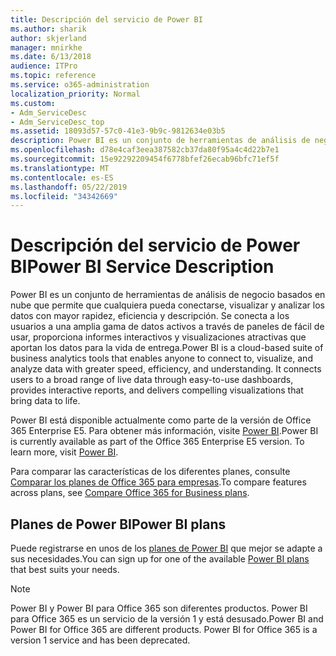 ```yaml
---
title: Descripción del servicio de Power BI
ms.author: sharik
author: skjerland
manager: mnirkhe
ms.date: 6/13/2018
audience: ITPro
ms.topic: reference
ms.service: o365-administration
localization_priority: Normal
ms.custom:
- Adm_ServiceDesc
- Adm_ServiceDesc_top
ms.assetid: 18093d57-57c0-41e3-9b9c-9812634e03b5
description: Power BI es un conjunto de herramientas de análisis de negocio basados en nube que permite que cualquiera pueda conectarse, visualizar y analizar los datos con mayor rapidez, eficiencia y descripción. Se conecta a los usuarios a una amplia gama de datos activos a través de paneles de fácil de usar, proporciona informes interactivos y visualizaciones atractivas que aportan los datos para la vida de entrega.
ms.openlocfilehash: d78e4caf3eea387582cb37da80f95a4c4d22b7e1
ms.sourcegitcommit: 15e92292209454f6778bfef26ecab96bfc71ef5f
ms.translationtype: MT
ms.contentlocale: es-ES
ms.lasthandoff: 05/22/2019
ms.locfileid: "34342669"
---
```

# <a name="power-bi-service-description"></a><span data-ttu-id="030ee-104">Descripción del servicio de Power BI</span><span class="sxs-lookup"><span data-stu-id="030ee-104">Power BI Service Description</span></span>

<span data-ttu-id="030ee-p102">Power BI es un conjunto de herramientas de análisis de negocio basados en nube que permite que cualquiera pueda conectarse, visualizar y analizar los datos con mayor rapidez, eficiencia y descripción. Se conecta a los usuarios a una amplia gama de datos activos a través de paneles de fácil de usar, proporciona informes interactivos y visualizaciones atractivas que aportan los datos para la vida de entrega.</span><span class="sxs-lookup"><span data-stu-id="030ee-p102">Power BI is a cloud-based suite of business analytics tools that enables anyone to connect to, visualize, and analyze data with greater speed, efficiency, and understanding. It connects users to a broad range of live data through easy-to-use dashboards, provides interactive reports, and delivers compelling visualizations that bring data to life.</span></span>
  
<span data-ttu-id="030ee-p103">Power BI está disponible actualmente como parte de la versión de Office 365 Enterprise E5. Para obtener más información, visite [Power BI](https://powerbi.microsoft.com/).</span><span class="sxs-lookup"><span data-stu-id="030ee-p103">Power BI is currently available as part of the Office 365 Enterprise E5 version. To learn more, visit [Power BI](https://powerbi.microsoft.com/).</span></span>
  
<span data-ttu-id="030ee-109">Para comparar las características de los diferentes planes, consulte [Comparar los planes de Office 365 para empresas](http://go.microsoft.com/fwlink/?LinkID=799177&amp;clcid=0x409).</span><span class="sxs-lookup"><span data-stu-id="030ee-109">To compare features across plans, see [Compare Office 365 for Business plans](http://go.microsoft.com/fwlink/?LinkID=799177&amp;clcid=0x409).</span></span>
  
## <a name="power-bi-plans"></a><span data-ttu-id="030ee-110">Planes de Power BI</span><span class="sxs-lookup"><span data-stu-id="030ee-110">Power BI plans</span></span>
<span data-ttu-id="030ee-111"><a name="BKMK_PowerBIPlans"> </a></span><span class="sxs-lookup"><span data-stu-id="030ee-111"></span></span>

<span data-ttu-id="030ee-112">Puede registrarse en unos de los [planes de Power BI](https://go.microsoft.com/fwlink/?LinkID=786854) que mejor se adapte a sus necesidades.</span><span class="sxs-lookup"><span data-stu-id="030ee-112">You can sign up for one of the available [Power BI plans](https://go.microsoft.com/fwlink/?LinkID=786854) that best suits your needs.</span></span> 
  
> [!NOTE]
> <span data-ttu-id="030ee-p104">Power BI y Power BI para Office 365 son diferentes productos. Power BI para Office 365 es un servicio de la versión 1 y está desusado.</span><span class="sxs-lookup"><span data-stu-id="030ee-p104">Power BI and Power BI for Office 365 are different products. Power BI for Office 365 is a version 1 service and has been deprecated.</span></span> 
  

